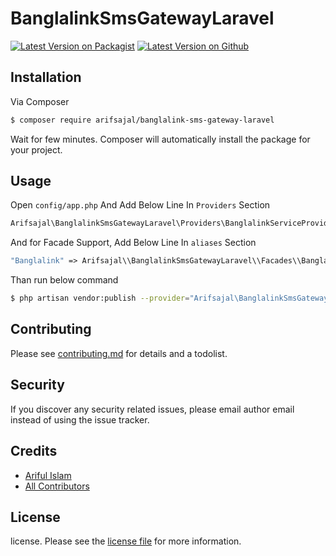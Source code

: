 # BanglalinkSmsGatewayLaravel

[![Latest Version on Packagist][ico-packagist-version]][link-packagist]
[![Latest Version on Github][ico-github-version]][link-github]

## Installation

Via Composer

``` bash
$ composer require arifsajal/banglalink-sms-gateway-laravel
```
Wait for few minutes. Composer will automatically install the package for your project.

## Usage

Open `config/app.php` And Add Below Line In `Providers` Section

```php
Arifsajal\BanglalinkSmsGatewayLaravel\Providers\BanglalinkServiceProvider::class
```
And for Facade Support, Add Below Line In `aliases` Section
 
```php
"Banglalink" => Arifsajal\\BanglalinkSmsGatewayLaravel\\Facades\\Banglalink::class
```
Than run below command

```bash
$ php artisan vendor:publish --provider="Arifsajal\BanglalinkSmsGatewayLaravel\Providers\BanglalinkServiceProvider"
```

## Contributing

Please see [contributing.md](contributing.md) for details and a todolist.

## Security

If you discover any security related issues, please email author email instead of using the issue tracker.

## Credits

- [Ariful Islam][link-author]
- [All Contributors][link-contributors]

## License

license. Please see the [license file](license.md) for more information.

[ico-packagist-version]: https://img.shields.io/badge/Packagist-1.0-brightgreen.svg
[ico-github-version]: https://img.shields.io/badge/Github-1.0-brightgreen.svg
[ico-downloads]: https://img.shields.io/packagist/dt/arifsajal/banglalinksmsgatewaylaravel.svg?style=flat-square

[link-packagist]: https://packagist.org/packages/arifsajal/banglalinksmsgatewaylaravel
[link-github]: https://github.com/arifsajal70/banglalink-sms-gateway-laravel
[link-author]: https://github.com/arifsajal70
[link-contributors]: ../../contributors
